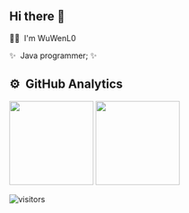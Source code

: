 ## Hi there 👋

<p>👋🏼 &nbsp;I'm WuWenL0 </p>
<p>✨ &nbsp;Java programmer; ✨</p>

## ⚙️ &nbsp;GitHub Analytics
<div>
  <img height="150em" src="https://github-readme-stats.vercel.app/api?username=WuWenL0&show_icons=true&layout=compact&hide=stars&count_private=true" />
  <img height="150em" src="https://github-readme-stats.vercel.app/api/top-langs/?username=WuWenL0&layout=compact&count_private=true&hide=html" /> 
</div> 

![visitors](https://visitor-badge.glitch.me/badge?page_id=WuWenL0.visitor-badge)
